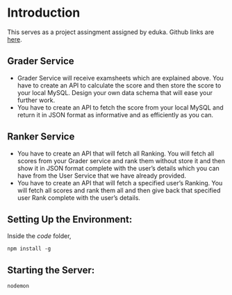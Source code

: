# Introduction
This serves as a project assingment assigned by eduka. Github links are [here](https://github.com/skykykykykykykykykykykys/alpha-centauri).

## Grader Service
- Grader Service will receive examsheets which are explained above. You have to create an API to calculate the score and then store the score to your local MySQL. Design your own data schema that will ease your further work.
- You have to create an API to fetch the score from your local MySQL 
and return it in JSON format as informative and as efficiently as you can.
## Ranker Service
- You have to create an API that will fetch all Ranking. You will fetch all scores from your Grader service and rank them without store it and then show it in JSON format complete with the user’s details which you can have from the User Service that we have already provided.
- You have to create an API that will fetch a specified user’s Ranking. You will fetch all scores and rank them all and then give back that specified user Rank complete with the user’s details.

## Setting Up the Environment:
Inside the _code_ folder, 
```
npm install -g
```
## Starting the Server:
```
nodemon
```